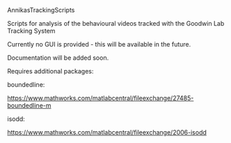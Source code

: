 AnnikasTrackingScripts

Scripts for analysis of the behavioural videos tracked with the Goodwin Lab Tracking System

Currently no GUI is provided - this will be available in the future.

Documentation will be added soon.

Requires additional packages:

boundedline:

https://www.mathworks.com/matlabcentral/fileexchange/27485-boundedline-m

isodd:

https://www.mathworks.com/matlabcentral/fileexchange/2006-isodd
